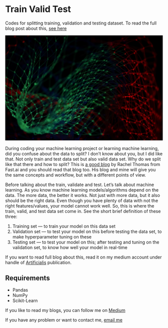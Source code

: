 # Train Valid Test

Codes for splitting training, validation and testing dataset. To read the full blog post about
this, [see here](https://iukt.medium.com/why-how-we-split-train-valid-and-test-fb4d6746ede)

![Photo by Pietro Jeng on Unsplash](images/cover-img.jpg)

During coding your machine learning project or learning machine learning, did you confuse about the data to split? I
don’t know about you, but I did like that. Not only train and test data set but also valid data set. Why do we split like that
there and how to split? This is [a good blog](https://www.fast.ai/posts/2017-11-13-validation-sets.html) by Rachel Thomas from Fast.ai and you should read that blog too. His blog
and mine will give you the same concepts and workflow, but with a different points of view.

Before talking about the train, validate and test. Let’s talk about machine learning. As you know machine learning
models/algorithms depend on the data. The more data, the better it works. Not just with more data, but it also should be
the right data. Even though you have plenty of data with not the right features/values, your model cannot work well. So,
this is where the train, valid, and test data set come in. See the short brief definition of these three:

1. Training set — to train your model on this data set 
2. Validation set — to test your model on this before testing the data set, to make hyperparameter tuning on these
3. Testing set — to test your model on this; after testing and tuning on the validation set, to know how well your model in real-time

If you want to read full blog about this, read it on my medium account under handle
of [Artificialis](https://medium.com/artificialis) publication.

## Requirements

* Pandas
* NumPy
* Scikit-Learn

If you like to read my blogs, you can follow me on [Medium](https://iukt.medium.com/)

If you have any problem or want to contact me, [email me](mailto:iukt@tuta.io)
